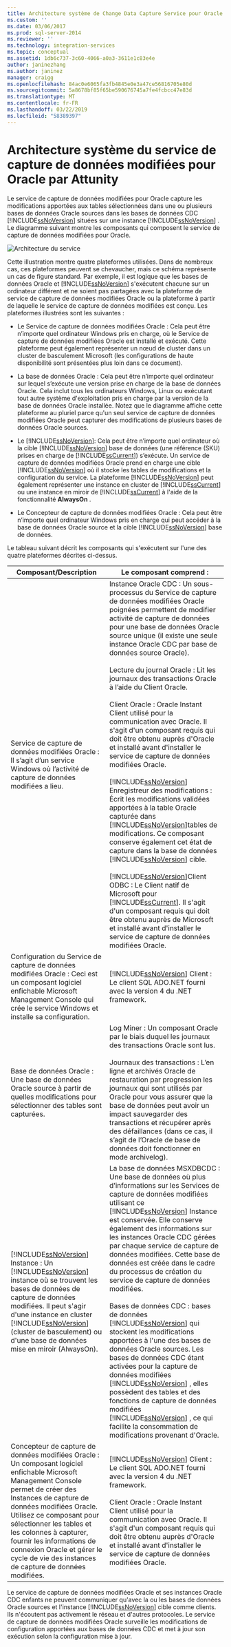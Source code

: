 ```yaml
---
title: Architecture système de Change Data Capture Service pour Oracle d’Attunity | Microsoft Docs
ms.custom: ''
ms.date: 03/06/2017
ms.prod: sql-server-2014
ms.reviewer: ''
ms.technology: integration-services
ms.topic: conceptual
ms.assetid: 1db6c737-3c60-4066-a0a3-3611e1c83e4e
author: janinezhang
ms.author: janinez
manager: craigg
ms.openlocfilehash: 84ac0e6065fa3fb4845e0e3a47ce56816705e80d
ms.sourcegitcommit: 5a8678bf85f65be590676745a7fe4fcbcc47e83d
ms.translationtype: MT
ms.contentlocale: fr-FR
ms.lasthandoff: 03/22/2019
ms.locfileid: "58389397"
---
```

# <a name="change-data-capture-service-for-oracle-by-attunity-system-architecture"></a>Architecture système du service de capture de données modifiées pour Oracle par Attunity
  Le service de capture de données modifiées pour Oracle capture les modifications apportées aux tables sélectionnées dans une ou plusieurs bases de données Oracle sources dans les bases de données CDC [!INCLUDE[ssNoVersion](../../../includes/ssnoversion-md.md)] situées sur une instance [!INCLUDE[ssNoVersion](../../../includes/ssnoversion-md.md)] . Le diagramme suivant montre les composants qui composent le service de capture de données modifiées pour Oracle.  
  
 ![Architecture du service](../media/service-architecture.gif "Architecture du service")  
  
 Cette illustration montre quatre plateformes utilisées. Dans de nombreux cas, ces plateformes peuvent se chevaucher, mais ce schéma représente un cas de figure standard. Par exemple, il est logique que les bases de données Oracle et [!INCLUDE[ssNoVersion](../../../includes/ssnoversion-md.md)] s'exécutent chacune sur un ordinateur différent et ne soient pas partagées avec la plateforme de service de capture de données modifiées Oracle ou la plateforme à partir de laquelle le service de capture de données modifiées est conçu. Les plateformes illustrées sont les suivantes :  
  
-   Le Service de capture de données modifiées Oracle : Cela peut être n’importe quel ordinateur Windows pris en charge, où le Service de capture de données modifiées Oracle est installé et exécuté. Cette plateforme peut également représenter un nœud de cluster dans un cluster de basculement Microsoft (les configurations de haute disponibilité sont présentées plus loin dans ce document).  
  
-   La base de données Oracle : Cela peut être n’importe quel ordinateur sur lequel s’exécute une version prise en charge de la base de données Oracle. Cela inclut tous les ordinateurs Windows, Linux ou exécutant tout autre système d'exploitation pris en charge par la version de la base de données Oracle installée. Notez que le diagramme affiche cette plateforme au pluriel parce qu'un seul service de capture de données modifiées Oracle peut capturer des modifications de plusieurs bases de données Oracle sources.  
  
-   Le [!INCLUDE[ssNoVersion](../../../includes/ssnoversion-md.md)]: Cela peut être n’importe quel ordinateur où la cible [!INCLUDE[ssNoVersion](../../../includes/ssnoversion-md.md)] base de données (une référence (SKU) prises en charge de [!INCLUDE[ssCurrent](../../../includes/sscurrent-md.md)]) s’exécute. Un service de capture de données modifiées Oracle prend en charge une cible [!INCLUDE[ssNoVersion](../../../includes/ssnoversion-md.md)] où il stocke les tables de modifications et la configuration du service. La plateforme [!INCLUDE[ssNoVersion](../../../includes/ssnoversion-md.md)] peut également représenter une instance en cluster de [!INCLUDE[ssCurrent](../../../includes/sscurrent-md.md)] ou une instance en miroir de [!INCLUDE[ssCurrent](../../../includes/sscurrent-md.md)] à l'aide de la fonctionnalité **AlwaysOn** .  
  
-   Le Concepteur de capture de données modifiées Oracle : Cela peut être n’importe quel ordinateur Windows pris en charge qui peut accéder à la base de données Oracle source et la cible [!INCLUDE[ssNoVersion](../../../includes/ssnoversion-md.md)] base de données.  
  
 Le tableau suivant décrit les composants qui s'exécutent sur l'une des quatre plateformes décrites ci-dessus.  
  
|Composant/Description|Le composant comprend :|  
|----------------------------|----------------------------|  
|Service de capture de données modifiées Oracle : Il s’agit d’un service Windows où l’activité de capture de données modifiées a lieu.|Instance Oracle CDC : Un sous-processus du Service de capture de données modifiées Oracle poignées permettent de modifier activité de capture de données pour une base de données Oracle source unique (il existe une seule instance Oracle CDC par base de données source Oracle).<br /><br /> Lecture du journal Oracle : Lit les journaux des transactions Oracle à l’aide du Client Oracle.<br /><br /> Client Oracle : Oracle Instant Client utilisé pour la communication avec Oracle. Il s'agit d'un composant requis qui doit être obtenu auprès d'Oracle et installé avant d'installer le service de capture de données modifiées Oracle.<br /><br /> [!INCLUDE[ssNoVersion](../../../includes/ssnoversion-md.md)] Enregistreur des modifications : Écrit les modifications validées apportées à la table Oracle capturée dans [!INCLUDE[ssNoVersion](../../../includes/ssnoversion-md.md)]tables de modifications. Ce composant conserve également cet état de capture dans la base de données [!INCLUDE[ssNoVersion](../../../includes/ssnoversion-md.md)] cible.<br /><br /> [!INCLUDE[ssNoVersion](../../../includes/ssnoversion-md.md)]Client ODBC : Le Client natif de Microsoft pour [!INCLUDE[ssCurrent](../../../includes/sscurrent-md.md)]. Il s'agit d'un composant requis qui doit être obtenu auprès de Microsoft et installé avant d'installer le service de capture de données modifiées Oracle.|  
|Configuration du Service de capture de données modifiées Oracle : Ceci est un composant logiciel enfichable Microsoft Management Console qui crée le service Windows et installe sa configuration.|[!INCLUDE[ssNoVersion](../../../includes/ssnoversion-md.md)] Client : Le client SQL ADO.NET fourni avec la version 4 du .NET framework.|  
|Base de données Oracle : Une base de données Oracle source à partir de quelles modifications pour sélectionner des tables sont capturées.|Log Miner : Un composant Oracle par le biais duquel les journaux des transactions Oracle sont lus.<br /><br /> Journaux des transactions : L’en ligne et archivés Oracle de restauration par progression les journaux qui sont utilisés par Oracle pour vous assurer que la base de données peut avoir un impact sauvegarder des transactions et récupérer après des défaillances (dans ce cas, il s’agit de l’Oracle de base de données doit fonctionner en mode archivelog).|  
|[!INCLUDE[ssNoVersion](../../../includes/ssnoversion-md.md)] Instance : Un [!INCLUDE[ssNoVersion](../../../includes/ssnoversion-md.md)] instance où se trouvent les bases de données de capture de données modifiées. Il peut s'agir d'une instance en cluster [!INCLUDE[ssNoVersion](../../../includes/ssnoversion-md.md)] (cluster de basculement) ou d'une base de données mise en miroir (AlwaysOn).|La base de données MSXDBCDC : Une base de données où plus d’informations sur les Services de capture de données modifiées utilisant ce [!INCLUDE[ssNoVersion](../../../includes/ssnoversion-md.md)] Instance est conservée. Elle conserve également des informations sur les instances Oracle CDC gérées par chaque service de capture de données modifiées. Cette base de données est créée dans le cadre du processus de création du service de capture de données modifiées.<br /><br /> Bases de données CDC : bases de données [!INCLUDE[ssNoVersion](../../../includes/ssnoversion-md.md)] qui stockent les modifications apportées à l'une des bases de données Oracle sources. Les bases de données CDC étant activées pour la capture de données modifiées [!INCLUDE[ssNoVersion](../../../includes/ssnoversion-md.md)] , elles possèdent des tables et des fonctions de capture de données modifiées [!INCLUDE[ssNoVersion](../../../includes/ssnoversion-md.md)] , ce qui facilite la consommation de modifications provenant d'Oracle.|  
|Concepteur de capture de données modifiées Oracle : Un composant logiciel enfichable Microsoft Management Console permet de créer des Instances de capture de données modifiées Oracle. Utilisez ce composant pour sélectionner les tables et les colonnes à capturer, fournir les informations de connexion Oracle et gérer le cycle de vie des instances de capture de données modifiées.|[!INCLUDE[ssNoVersion](../../../includes/ssnoversion-md.md)] Client : Le client SQL ADO.NET fourni avec la version 4 du .NET framework.<br /><br /> Client Oracle : Oracle Instant Client utilisé pour la communication avec Oracle. Il s'agit d'un composant requis qui doit être obtenu auprès d'Oracle et installé avant d'installer le service de capture de données modifiées Oracle.|  
  
 Le service de capture de données modifiées Oracle et ses instances Oracle CDC enfants ne peuvent communiquer qu'avec la ou les bases de données Oracle sources et l'instance [!INCLUDE[ssNoVersion](../../../includes/ssnoversion-md.md)] cible comme clients. Ils n'écoutent pas activement le réseau et d'autres protocoles. Le service de capture de données modifiées Oracle surveille les modifications de configuration apportées aux bases de données CDC et met à jour son exécution selon la configuration mise à jour.  
  
  
